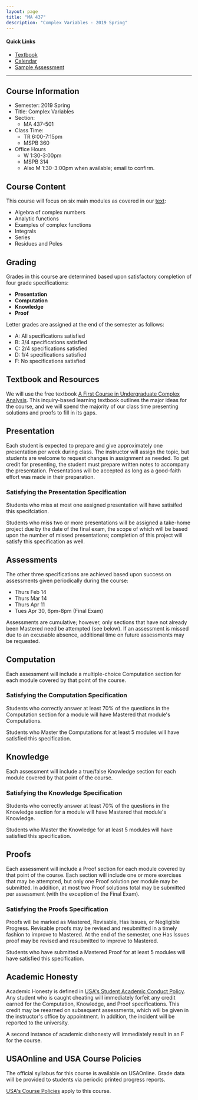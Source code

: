 ```yaml
---
layout: page
title: "MA 437"
description: "Complex Variables - 2019 Spring"
---
```


#### Quick Links

- [Textbook][text]
- [Calendar][calendar]
- [Sample Assessment][sample-assessment]

---

## Course Information

- Semester: 2019 Spring 
- Title: Complex Variables 
- Section:
    - MA 437-501
- Class Time:
    - TR 6:00-7:15pm
    - MSPB 360
- Office Hours
    - W 1:30-3:00pm 
    - MSPB 314
    - Also M 1:30-3:00pm when available; email to confirm.

## Course Content

This course will focus on six main modules as covered
in our [text][text]:

- Algebra of complex numbers
- Analytic functions
- Examples of complex functions
- Integrals
- Series
- Residues and Poles 

## Grading

Grades in this course are determined based upon satisfactory completion
of four grade specifications:

- **Presentation** 
- **Computation**
- **Knowledge** 
- **Proof**

Letter grades are assigned at the end of the semester as follows:

- A: All specifications satisfied
- B: 3/4 specifications satisfied
- C: 2/4 specifications satisfied
- D: 1/4 specifications satisfied
- F: No specifications satisfied

## Textbook and Resources

We will use the free textbook
[A First Course in Undergraduate Complex Analysis][text].
This inquiry-based learning textbook outlines the major ideas for
the course, and we will spend the majority of our class time
presenting solutions and proofs to fill in its gaps. 

## Presentation

Each student is expected to prepare and give approximately one presentation per week
during class. The instructor will assign the topic, but students
are welcome to request changes in assignment as needed. To get credit
for presenting, the student must prepare written notes to accompany
the presentation.
Presentations will be accepted as long as a good-faith effort
was made in their preparation.

### Satisfying the Presentation Specification

Students who miss at most one assigned presentation will have satisifed
this specifciation. 

Students who miss two or more presentations will
be assigned a take-home project due by the date of the final exam, the scope of
which will be based upon the number of missed presentations; 
completion of this project will satisfy this specification as well.

## Assessments

The other three specifications are achieved based upon success
on assessments given periodically during the course:

- Thurs Feb 14
- Thurs Mar 14
- Thurs Apr 11
- Tues Apr 30, 6pm-8pm (Final Exam)

Assessments are cumulative; however, only sections that have
not already been Mastered need be attempted (see below).
If an assessment is missed due to an excusable absence,
additional time on future assessments may be requested.

## Computation

Each assessment will include a multiple-choice Computation section for 
each module covered by that point of the course.

### Satisfying the Computation Specification

Students who correctly answer at least 70% of the questions in
the Computation section for a module will have Mastered
that module's Computations.

Students who Master the Computations for at least 5 modules
will have satisfied this specification.

## Knowledge 

Each assessment will include a true/false Knowledge section for 
each module covered by that point of the course.

### Satisfying the Knowledge Specification

Students who correctly answer at least 70% of the questions in
the Knowledge section for a module will have Mastered
that module's Knowledge.

Students who Master the Knowledge for at least 5 modules
will have satisfied this specification.

## Proofs

Each assessment will include a Proof section for 
each module covered by that point of the course.
Each section will include one or more exercises that may
be attempted, but only one Proof solution per module may be submitted.
In addition, at most two Proof solutions total may be submitted
per assessment (with the exception of the Final Exam).

### Satisfying the Proofs Specification

Proofs will be marked as Mastered, Revisable, Has Issues,
or Negligible Progress. Revisable proofs may be revised
and resubmitted in a timely fashion to improve to Mastered. 
At the end of the semester, one Has Issues proof may be 
revised and resubmitted to improve to Mastered.

Students who have submitted a Mastered Proof for at least
5 modules will have satisfied this specification.

## Academic Honesty

Academic Honesty is defined in
[USA's Student Academic Conduct Policy][usa-academic-conduct].
Any student who is caught
cheating will immediately forfeit any credit earned for the
Computation, Knowledge, and Proof specifications.
This credit may be reearned on subsequent assessments,
which will be given in the instructor's office by appointment. 
In addition, the incident will be reported to the university.

A second instance of academic dishonesty will immediately
result in an F for the course.

## USAOnline and USA Course Policies

The official syllabus for this course is available on
USAOnline. 
Grade data will be provided to students via periodic 
printed progress reports.

[USA's Course Policies][usa-course-policies] apply to this course.


[usa-course-policies]: https://www.southalabama.edu/departments/academicaffairs/resources/policies/additionalacademiccoursepolicies.pdf

[usa-academic-conduct]: http://www.southalabama.edu/departments/academicaffairs/resources/policies/Student%20academic%20conduct%20policy-Final%20Version%20October%202014.pdf

[calendar]: calendar/
[text]: http://jiblm.org/downloads/dlitem.php?id=72&category=jiblmjournal
[drive]: /classes/drive/ 
[sample-assessment]: pdf/sample-assessment.pdf 
